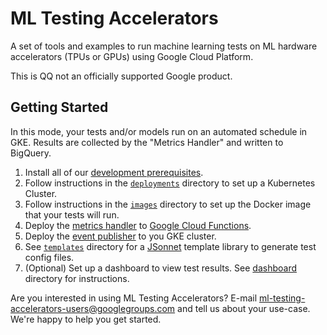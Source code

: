 # ML Testing Accelerators

A set of tools and examples to run machine learning tests on ML hardware
accelerators (TPUs or GPUs) using Google Cloud Platform.

This is QQ not an officially supported Google product.

## Getting Started

In this mode, your tests and/or models run on an automated schedule in GKE.
Results are collected by the "Metrics Handler" and written to BigQuery.

1. Install all of our [development prerequisites](doc/developing.md#Prerequisites).
1. Follow instructions in the [`deployments`](deployments/README.md) directory to set up a Kubernetes Cluster.
1. Follow instructions in the [`images`](images/README.md) directory to set up the Docker image that your tests will run.
1. Deploy the [metrics handler](metrics/README.md#metrics-handler) to [Google Cloud Functions](https://cloud.google.com/functions).
1. Deploy the [event publisher](metrics/README.md#event-publisher) to you GKE cluster.
1. See [`templates`](templates/README.md) directory for a [JSonnet](https://jsonnet.org/) template library to generate test config files.
1. (Optional) Set up a dashboard to view test results. See [ dashboard ](dashboard/README.md) directory for instructions.

Are you interested in using ML Testing Accelerators? E-mail [ml-testing-accelerators-users@googlegroups.com](mailto:ml-testing-accelerators-users@googlegroups.com) and tell us about your use-case. We're happy to help you get started.
